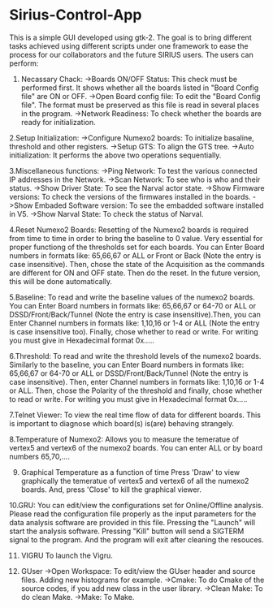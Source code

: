 # Sirius-Control-App

This is a simple GUI developed using gtk-2. The goal is to bring different tasks achieved using different scripts under one framework to ease the process for our collaborators and the future SIRIUS users. The users can perform:

1. Necassary Chack:
->Boards ON/OFF Status: This check must be performed first. It shows whether all the boards listed in "Board Config file" are ON or OFF.
->Open Board config file: To edit the "Board Config file". The format must be preserved as this file is read in several places in the program.
->Network Readiness: To check whether the boards are ready for initialization.

2.Setup Initialization:
->Configure Numexo2 boards: To initialize basaline, threshold and other registers.
->Setup GTS: To align the GTS tree.
->Auto initialization: It performs the above two operations sequentially.

3.Miscellaneous functions:
->Ping Network: To test the various connected IP addresses in the Network.
->Scan Network: To see who is who and their status.
->Show Driver State: To see the Narval actor state.
->Show Firmware versions: To check the versions of the firmwares installed in the boards.
->Show Embaded Software version: To see the embadded software installed in V5.
->Show Narval State: To check the status of Narval.

4.Reset Numexo2 Boards:
Resetting of the Numexo2 boards is required from time to time in order to bring the baseline to 0 value. Very essential for proper functiong of the thresholds set for each boards. You can Enter Board numbers in formats like: 65,66,67 or ALL or Front or Back (Note the entry is case insensitive). Then, chose the state of the Acquisition as the commands are different for ON and OFF state. Then do the reset. In the future version, this will be done automatically.

5.Baseline:
To read and write the baseline values of the numexo2 boards. You can Enter Board numbers in formats like: 65,66,67 or 64-70 or ALL or DSSD/Front/Back/Tunnel (Note the entry is case insensitive).Then, you can Enter Channel numbers in formats like: 1,10,16 or 1-4 or ALL (Note the entry is case insensitive too). Finally, chose whether to read or write. For writing you must give in Hexadecimal format 0x.....

6.Threshold:
To read and write the threshold levels of the numexo2 boards. Similarly to the baseline, you can Enter Board numbers in formats like: 65,66,67 or 64-70 or ALL or DSSD/Front/Back/Tunnel (Note the entry is case insensitive). Then, enter Channel numbers in formats like: 1,10,16 or 1-4 or ALL. Then, chose the Polarity of the threshold and finally, chose whether to read or write. For writing you must give in Hexadecimal format 0x.....

7.Telnet Viewer:
To view the real time flow of data for different boards. This is important to diagnose which board(s) is(are) behaving strangely.

8.Temperature of Numexo2:
Allows you to measure the temeratue of vertex5 and vertex6 of the numexo2 boards. You can enter ALL or by board numbers 65,70,....

9. Graphical Temperature as a function of time
Press 'Draw' to view graphically the temeratue of vertex5 and vertex6 of all the numexo2 boards. And, press 'Close' to kill the graphical viewer.

10.GRU:
You can edit/view the configurations set for Online/Offline analysis. Please read the configuration file properly as the input parameters for the data analysis software are provided in this file. Pressing the "Launch" will start the analysis software. Pressing "Kill" button will send a SIGTERM signal to the program. And the program will exit after cleaning the resouces.

11. VIGRU
To launch the Vigru.

12. GUser
->Open Workspace: To edit/view the GUser header and source files. Adding new histograms for example.
->Cmake: To do Cmake of the source codes, if you add new class in the user library.
->Clean Make: To do clean Make.
->Make: To Make.
